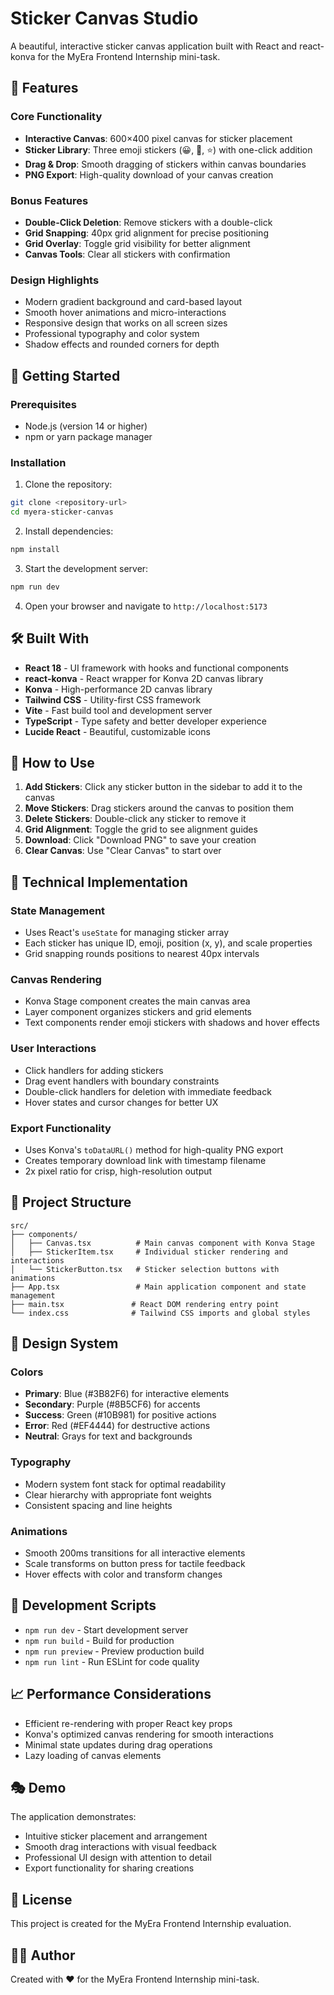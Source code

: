 # Sticker Canvas Studio

A beautiful, interactive sticker canvas application built with React and react-konva for the MyEra Frontend Internship mini-task.

## 🎨 Features

### Core Functionality
- **Interactive Canvas**: 600×400 pixel canvas for sticker placement
- **Sticker Library**: Three emoji stickers (😀, 🎉, ⭐) with one-click addition
- **Drag & Drop**: Smooth dragging of stickers within canvas boundaries
- **PNG Export**: High-quality download of your canvas creation

### Bonus Features
- **Double-Click Deletion**: Remove stickers with a double-click
- **Grid Snapping**: 40px grid alignment for precise positioning
- **Grid Overlay**: Toggle grid visibility for better alignment
- **Canvas Tools**: Clear all stickers with confirmation

### Design Highlights
- Modern gradient background and card-based layout
- Smooth hover animations and micro-interactions
- Responsive design that works on all screen sizes
- Professional typography and color system
- Shadow effects and rounded corners for depth

## 🚀 Getting Started

### Prerequisites
- Node.js (version 14 or higher)
- npm or yarn package manager

### Installation

1. Clone the repository:
```bash
git clone <repository-url>
cd myera-sticker-canvas
```

2. Install dependencies:
```bash
npm install
```

3. Start the development server:
```bash
npm run dev
```

4. Open your browser and navigate to `http://localhost:5173`

## 🛠️ Built With

- **React 18** - UI framework with hooks and functional components
- **react-konva** - React wrapper for Konva 2D canvas library
- **Konva** - High-performance 2D canvas library
- **Tailwind CSS** - Utility-first CSS framework
- **Vite** - Fast build tool and development server
- **TypeScript** - Type safety and better developer experience
- **Lucide React** - Beautiful, customizable icons

## 📱 How to Use

1. **Add Stickers**: Click any sticker button in the sidebar to add it to the canvas
2. **Move Stickers**: Drag stickers around the canvas to position them
3. **Delete Stickers**: Double-click any sticker to remove it
4. **Grid Alignment**: Toggle the grid to see alignment guides
5. **Download**: Click "Download PNG" to save your creation
6. **Clear Canvas**: Use "Clear Canvas" to start over

## 🎯 Technical Implementation

### State Management
- Uses React's `useState` for managing sticker array
- Each sticker has unique ID, emoji, position (x, y), and scale properties
- Grid snapping rounds positions to nearest 40px intervals

### Canvas Rendering
- Konva Stage component creates the main canvas area
- Layer component organizes stickers and grid elements
- Text components render emoji stickers with shadows and hover effects

### User Interactions
- Click handlers for adding stickers
- Drag event handlers with boundary constraints
- Double-click handlers for deletion with immediate feedback
- Hover states and cursor changes for better UX

### Export Functionality
- Uses Konva's `toDataURL()` method for high-quality PNG export
- Creates temporary download link with timestamp filename
- 2x pixel ratio for crisp, high-resolution output

## 📁 Project Structure

```
src/
├── components/
│   ├── Canvas.tsx          # Main canvas component with Konva Stage
│   ├── StickerItem.tsx     # Individual sticker rendering and interactions
│   └── StickerButton.tsx   # Sticker selection buttons with animations
├── App.tsx                 # Main application component and state management
├── main.tsx               # React DOM rendering entry point
└── index.css              # Tailwind CSS imports and global styles
```

## 🎨 Design System

### Colors
- **Primary**: Blue (#3B82F6) for interactive elements
- **Secondary**: Purple (#8B5CF6) for accents
- **Success**: Green (#10B981) for positive actions
- **Error**: Red (#EF4444) for destructive actions
- **Neutral**: Grays for text and backgrounds

### Typography
- Modern system font stack for optimal readability
- Clear hierarchy with appropriate font weights
- Consistent spacing and line heights

### Animations
- Smooth 200ms transitions for all interactive elements
- Scale transforms on button press for tactile feedback
- Hover effects with color and transform changes

## 🔧 Development Scripts

- `npm run dev` - Start development server
- `npm run build` - Build for production
- `npm run preview` - Preview production build
- `npm run lint` - Run ESLint for code quality

## 📈 Performance Considerations

- Efficient re-rendering with proper React key props
- Konva's optimized canvas rendering for smooth interactions
- Minimal state updates during drag operations
- Lazy loading of canvas elements

## 🎭 Demo

The application demonstrates:
- Intuitive sticker placement and arrangement
- Smooth drag interactions with visual feedback
- Professional UI design with attention to detail
- Export functionality for sharing creations

## 📄 License

This project is created for the MyEra Frontend Internship evaluation.

## 👨‍💻 Author

Created with ❤️ for the MyEra Frontend Internship mini-task.